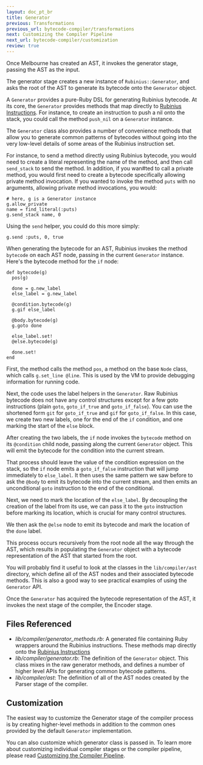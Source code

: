 ```yaml
---
layout: doc_pt_br
title: Generator
previous: Transformations
previous_url: bytecode-compiler/transformations
next: Customizing the Compiler Pipeline
next_url: bytecode-compiler/customization
review: true
---
```


Once Melbourne has created an AST, it invokes the generator stage,
passing the AST as the input.

The generator stage creates a new instance of `Rubinius::Generator`, and
asks the root of the AST to generate its bytecode onto the `Generator`
object.

A `Generator` provides a pure-Ruby DSL for generating Rubinius bytecode.
At its core, the `Generator` provides methods that map directly to
[Rubinius Instructions](/doc/pt-br/virtual-machine/instructions/). For instance,
to create an instruction to push a nil onto the stack, you could call
the method `push_nil` on a `Generator` instance.

The `Generator` class also provides a number of convenience methods that
allow you to generate common patterns of bytecodes without going into
the very low-level details of some areas of the Rubinius instruction
set.

For instance, to send a method directly using Rubinius bytecode, you
would need to create a literal representing the name of the method, and
then call `send_stack` to send the method. In addition, if you wan#ted to
call a private method, you would first need to create a bytecode
specifically allowing private method invocation. If you wanted to invoke
the method `puts` with no arguments, allowing private method
invocations, you would:

    # here, g is a Generator instance
    g.allow_private
    name = find_literal(:puts)
    g.send_stack name, 0

Using the `send` helper, you could do this more simply:

    g.send :puts, 0, true

When generating the bytecode for an AST, Rubinius invokes the method
`bytecode` on each AST node, passing in the current `Generator`
instance. Here's the bytecode method for the `if` node:

    def bytecode(g)
      pos(g)

      done = g.new_label
      else_label = g.new_label

      @condition.bytecode(g)
      g.gif else_label

      @body.bytecode(g)
      g.goto done

      else_label.set!
      @else.bytecode(g)

      done.set!
    end

First, the method calls the method `pos`, a method on the base `Node`
class, which calls `g.set_line @line`. This is used by the VM to provide
debugging information for running code.

Next, the code uses the label helpers in the `Generator`. Raw Rubinius
bytecode does not have any control structures except for a few goto
instructions (plain `goto`, `goto_if_true` and `goto_if_false`). You can
use the shortened form `git` for `goto_if_true` and `gif` for
`goto_if_false`. In this case, we create two new labels, one for the end
of the `if` condition, and one marking the start of the `else` block.

After creating the two labels, the `if` node invokes the `bytecode`
method on its `@condition` child node, passing along the current
`Generator` object. This will emit the bytecode for the condition into
the current stream.

That process should leave the value of the condition expression on the
stack, so the `if` node emits a `goto_if_false` instruction that will
jump immediately to `else_label`. It then uses the same pattern we saw
before to ask the `@body` to emit its bytecode into the current stream,
and then emits an unconditional `goto` instruction to the end of the
conditional.

Next, we need to mark the location of the `else_label`. By decoupling the
creation of the label from its use, we can pass it to the `goto`
instruction before marking its location, which is crucial for many
control structures.

We then ask the `@else` node to emit its bytecode and mark the location
of the `done` label.

This process occurs recursively from the root node all the way through
the AST, which results in populating the `Generator` object with a
bytecode representation of the AST that started from the root.

You will probably find it useful to look at the classes in the
`lib/compiler/ast` directory, which define all of the AST nodes and
their associated bytecode methods. This is also a good way to see
practical examples of using the `Generator` API.

Once the `Generator` has acquired the bytecode representation of the
AST, it invokes the next stage of the compiler, the Encoder stage.

## Files Referenced

* *lib/compiler/generator_methods.rb*: A generated file containing Ruby
  wrappers around the Rubinius instructions. These methods map directly
  onto the [Rubinius Instructions](/doc/pt-br/virtual-machine/instructions/)
* *lib/compiler/generator.rb*: The definition of the `Generator` object.
  This class mixes in the raw generator methods, and defines a number of
  higher level APIs for generating common bytecode patterns.
* *lib/compiler/ast*: The definition of all of the AST nodes created by
  the Parser stage of the compiler.

## Customization

The easiest way to customize the Generator stage of the compiler process
is by creating higher-level methods in addition to the common ones
provided by the default `Generator` implementation.

You can also customize which generator class is passed in. To learn
more about customizing individual compiler stages or the compiler
pipeline, please read [Customizing the Compiler
Pipeline](/doc/pt-br/bytecode-compiler/customization/).
